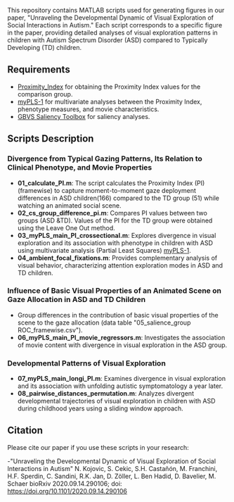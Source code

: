 
This repository contains MATLAB scripts used for generating figures in our paper, "Unraveling the Developmental Dynamic of Visual Exploration of Social Interactions in Autism." Each script corresponds to a specific figure in the paper, providing detailed analyses of visual exploration patterns in children with Autism Spectrum Disorder (ASD) compared to Typically Developing (TD) children.

## Requirements

- [Proximity_Index](https://github.com/nadakojovic/Proximity_Index) for obtaining the Proximity Index values for the comparison group.
- [myPLS-1](https://github.com/valkebets/myPLS-1) for multivariate analyses between the Proximity Index, phenotype measures, and movie characteristics.
- [GBVS Saliency Toolbox](http://www.animaclock.com/harel/share/gbvs.php) for saliency analyses.

## Scripts Description

### Divergence from Typical Gazing Patterns, Its Relation to Clinical Phenotype, and Movie Properties
- **01_calculate_PI.m**: The script calculates the Proximity Index (PI) (framewise) to capture moment-to-moment gaze deployment differences in ASD children(166) compared to the TD group (51) while watching an animated social scene.
- **02_cs_group_difference_pi.m**: Compares PI values between two groups (ASD &TD). Values of the PI for the TD group were obtained using the Leave One Out method. 
- **03_myPLS_main_PI_crossectional.m**: Explores divergence in visual exploration and its association with phenotype in children with ASD using multivariate analysis (Partial Least Squares) [myPLS-1](https://github.com/valkebets/myPLS-1).
- **04_ambient_focal_fixations.m**: Provides complementary analysis of visual behavior, characterizing attention exploration modes in ASD and TD children.

### Influence of Basic Visual Properties of an Animated Scene on Gaze Allocation in ASD and TD Children
- Group differences in the contribution of basic visual properties of the scene to the gaze allocation (data table "05_salience_group ROC_framewise.csv"). 
- **06_myPLS_main_PI_movie_regressors.m**: Investigates the association of movie content with divergence in visual exploration in the ASD group.

### Developmental Patterns of Visual Exploration

- **07_myPLS_main_longi_PI.m**: Examines divergence in visual exploration and its association with unfolding autistic symptomatology a year later.
- **08_pairwise_distances_permutation.m**: Analyzes divergent developmental trajectories of visual exploration in children with ASD during childhood years using a sliding window approach.

## Citation

Please cite our paper if you use these scripts in your research:

-"Unraveling the Developmental Dynamic of Visual Exploration of Social Interactions in Autism"
 N. Kojovic, S. Cekic, S.H. Castañón, M. Franchini, H.F. Sperdin, C. Sandini,
 R.K. Jan, D. Zöller, L. Ben Hadid, D. Bavelier, M. Schaer
 bioRxiv 2020.09.14.290106; doi: https://doi.org/10.1101/2020.09.14.290106

